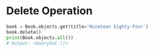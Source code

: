 # Delete Operation

```python
book = Book.objects.get(title='Nineteen Eighty-Four')
book.delete()
print(Book.objects.all())
# Output: <QuerySet []>
```
